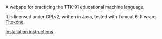 A webapp for practicing the TTK-91 educational machine language.

It is licensed under GPLv2, written in Java, tested with Tomcat 6.
It wraps [Titokone](https://github.com/titokone/titokone).

[Installation instructions](https://raw.github.com/titokone/titotrainer/master/doc/installation.txt).
